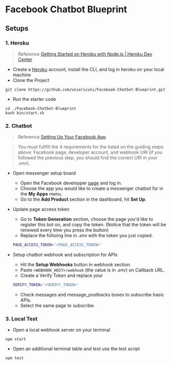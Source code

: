 # Facebook Chatbot Blueprint

## Setups

### 1. Heroku

> Reference [Getting Started on Heroku with Node.js | Heroku Dev Center](https://devcenter.heroku.com/articles/getting-started-with-nodejs#introduction)

- Create a [Heroku](https://dashboard.heroku.com/) account, install the CLI, and log in heroku on your local machine
- Clone the Project
```shell
git clone https://github.com/uniericuni/Facebook-Chatbot-Blueprint.git
```
-  Run the starter code
```shell
cd ./Facebook-Chatbot-Blueprint
bash bin/start.sh
```
  
### 2. Chatbot

> Reference [Setting Up Your Facebook App](https://developers.facebook.com/docs/messenger-platform/getting-started/app-setup)

> You must fullfill the 4 requirements for the listed on the guiding steps above: Facebook page, developer account, and webhook URI (if you followed the previous step, you should find the correct URI in your *.env*).

- Open messenger setup board
  - Open the Facebook developper [page](https://developers.facebook.com) and log in.
  - Choose the app you would like to create a messenger chatbot for in the **My Apps** menu.
  - Go to the **Add Product** section in the dashboard, hit **Set Up**.
  
- Update page access token
  - Go to **Token Generation** section, choose the page you'd like to register this bot on, and copy the token. (Notice that the token will be renewed every time you press the button)
  - Replace the folloiing line in *.env* with the token you just copied.
  ```bash
  PAGE_ACCESS_TOKEN='<PAGE_ACCESS_TOKEN>'
  ```
- Setup chatbot webhook and subscription for APIs
  - Hit the **Setup Webhooks** button in webhook section.
  - Paste `<WEBHOOK_HOST>/webhook` (the value is in *.env*) on Callback URL.
  - Create a Verify Token and replace your
  ```bash
  VERIFY_TOKEN='<VERIFY_TOKEN>'
  ```
  - Check messages and message_postbacks boxes to subscribe basic APIs.
  - Select the same page to subscribe.

### 3. Local Test
- Open a local webhook server on your terminal
```shell
npm start
```
- Open an additional terminal table and test use the test script
```shell
npm test
```
